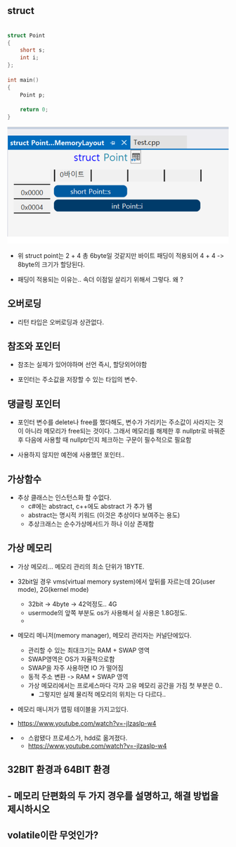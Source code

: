## struct 


````c++

struct Point
{
	short s;
	int i;
};

int main()
{
	Point p;

	return 0;
}


````

![](../메모리레이아웃.png)

- 위 struct point는 2 + 4 총 6byte일 것같지만 바이트 패딩이 적용되어 4 + 4 -> 8byte의 크기가 할당된다.

- 패딩이 적용되는 이유는.. 속더 이점일 살리기 위해서 그렇다. 왜 ?


## 오버로딩

- 리턴 타입은 오버로딩과 상관없다.


## 참조와 포인터

- 참조는 실제가 있어야하며 선언 즉시, 할당외어야함

- 포인터는 주소값을 저장할 수 있는 타입의 변수.


## 댕글링 포인터

- 포인터 변수를 delete나 free를 했다해도, 변수가 가리키는 주소값이 사라지는 것이 아니라 메모리가 free되는 것이다. 그래서 메모리를 해제한 후 nullptr로 바꿔준 후 다음에 사용할 때 nullptr인지 체크하는 구문이 필수적으로 필요함


- 사용하지 않지만 예전에 사용했던 포인터.. 


## 가상함수

- 추상 클래스는 인스턴스화 할 수없다.
    - c#에는 abstract, c++에도 abstract 가 추가 됌 
    - abstract는 명시적 키워드 (이것은 추상이다 보여주는 용도)
    - 추상크래스는 순수가상메서드가 하나 이상 존재함


## 가상 메모리 

- 가상 메모리... 메모리 관리의 최소 단위가 1BYTE. 


- 32bit일 경우 vms(virtual memory system)에서 앞뒤를 자르는데 2G(user mode), 2G(kernel mode)
	- 32bit -> 4byte -> 42억정도.. 4G
	- usermode의 앞쪽 부분도 os가 사용해서 실 사용은 1.8G정도.
	- 

- 메모리 메니저(memory manager), 메모리 관리자는 커널단에있다.
  - 관리할 수 있는 최대크기는 RAM + SWAP 영역 
  - SWAP영역은 OS가 자율적으로함
  - SWAP을 자주 사용하면 IO 가 떨어짐
  - 동적 주소 변환 -> RAM + SWAP 영역
  - 가상 메모리에서는 프로세스마다 각자 고유 메모리 공간을 가짐 첫 부분은 0..
    - 그렇지만 실제 물리적 메모리의 위치는 다 다르다..
- 메모리 매니저가 맵핑 테이블을 가지고있다.
-   https://www.youtube.com/watch?v=-jlzaslp-w4
-   
	- 스왑됐다 프로세스가, hdd로 옮겨졌다. 
	- https://www.youtube.com/watch?v=-jlzaslp-w4

## 32BIT 환경과 64BIT 환경 

## - 메모리 단편화의 두 가지 경우를 설명하고, 해결 방법을 제시하시오

## volatile이란 무엇인가?


## 